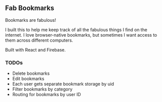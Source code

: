 ## Fab Bookmarks

Bookmarks are fabulous!

I built this to help me keep track of all the fabulous things I find on the internet. I love browser-native bookmarks, but sometimes I want access to them across different computers.

Built with React and Firebase.

### TODOs

- Delete bookmarks
- Edit bookmarks
- Each user gets separate bookmark storage by uid
- Filter bookmarks by category
- Routing for bookmarks by user ID

